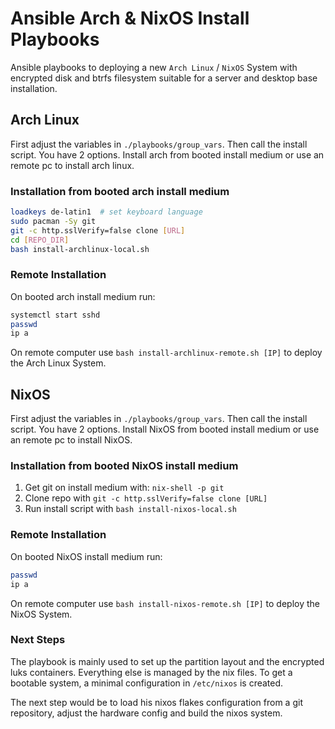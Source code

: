 # Ansible Arch & NixOS Install Playbooks

Ansible playbooks to deploying a new `Arch Linux` / `NixOS` System with encrypted disk and btrfs filesystem suitable for a server and desktop base installation.

## Arch Linux

First adjust the variables in `./playbooks/group_vars`. Then call the install script. You have 2 options. Install arch from booted install medium or use an remote pc to install arch linux.

### Installation from booted arch install medium

```bash
loadkeys de-latin1  # set keyboard language
sudo pacman -Sy git
git -c http.sslVerify=false clone [URL]
cd [REPO_DIR]
bash install-archlinux-local.sh
```

### Remote Installation

On booted arch install medium run:

```bash
systemctl start sshd
passwd
ip a
```

On remote computer use `bash install-archlinux-remote.sh [IP]` to deploy the Arch Linux System.

## NixOS

First adjust the variables in `./playbooks/group_vars`. Then call the install script. You have 2 options. Install NixOS from booted install medium or use an remote pc to install NixOS.

### Installation from booted NixOS install medium

1. Get git on install medium with: `nix-shell -p git`
2. Clone repo with `git -c http.sslVerify=false clone [URL]`
3. Run install script with `bash install-nixos-local.sh`

### Remote Installation

On booted NixOS install medium run:

```bash
passwd
ip a
```

On remote computer use `bash install-nixos-remote.sh [IP]` to deploy the NixOS System.

### Next Steps

The playbook is mainly used to set up the partition layout and the encrypted luks containers. Everything else is managed by the nix files. To get a bootable system, a minimal configuration in `/etc/nixos` is created.

The next step would be to load his nixos flakes configuration from a git repository, adjust the hardware config and build the nixos system.
